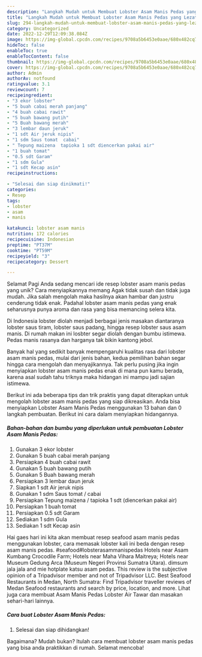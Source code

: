 ```yaml
---
description: "Langkah Mudah untuk Membuat Lobster Asam Manis Pedas yang Lezat Sekali"
title: "Langkah Mudah untuk Membuat Lobster Asam Manis Pedas yang Lezat Sekali"
slug: 294-langkah-mudah-untuk-membuat-lobster-asam-manis-pedas-yang-lezat-sekali
category: Uncategorized
date: 2022-12-29T12:09:38.084Z
image: https://img-global.cpcdn.com/recipes/9708a5b6453e0aae/680x482cq70/lobster-asam-manis-pedas-foto-resep-utama.jpg
hideToc: false
enableToc: true
enableTocContent: false
thumbnail: https://img-global.cpcdn.com/recipes/9708a5b6453e0aae/680x482cq70/lobster-asam-manis-pedas-foto-resep-utama.jpg
cover: https://img-global.cpcdn.com/recipes/9708a5b6453e0aae/680x482cq70/lobster-asam-manis-pedas-foto-resep-utama.jpg
author: Admin
authorAv: notfound
ratingvalue: 3.1
reviewcount: 7
recipeingredient:
- "3 ekor lobster"
- "5 buah cabai merah panjang"
- "4 buah cabai rawit"
- "5 buah bawang putih"
- "5 Buah bawang merah"
- "3 lembar daun jeruk"
- "1 sdt Air jeruk nipis"
- "1 sdm Saus tomat  cabai"
- " Tepung maizena  tapioka 1 sdt diencerkan pakai air"
- "1 buah tomat"
- "0.5 sdt Garam"
- "1 sdm Gula"
- "1 sdt Kecap asin"
recipeinstructions:

- "Selesai dan siap dinikmati!"
categories:
- Resep
tags:
- lobster
- asam
- manis

katakunci: lobster asam manis 
nutrition: 172 calories
recipecuisine: Indonesian
preptime: "PT37M"
cooktime: "PT59M"
recipeyield: "3"
recipecategory: Dessert

---
```



Selamat Pagi Anda sedang mencari ide resep lobster asam manis pedas yang unik? Cara menyiapkannya memang Agak tidak susah dan tidak juga mudah. Jika salah mengolah maka hasilnya akan hambar dan justru cenderung tidak enak. Padahal lobster asam manis pedas yang enak seharusnya punya aroma dan rasa yang bisa memancing selera kita.


Di Indonesia lobster diolah menjadi berbagai jenis masakan diantaranya lobster saus tiram, lobster saus padang, hingga resep lobster saus asam manis. Di rumah makan ini losbter segar diolah dengan bumbu istimewa. Pedas manis rasanya dan harganya tak bikin kantong jebol.

Banyak hal yang sedikit banyak mempengaruhi kualitas rasa dari lobster asam manis pedas, mulai dari jenis bahan, kedua pemilihan bahan segar hingga cara mengolah dan menyajikannya. Tak perlu pusing jika ingin menyiapkan lobster asam manis pedas enak di mana pun kamu berada, karena asal sudah tahu triknya maka hidangan ini mampu jadi sajian istimewa.


Berikut ini ada beberapa tips dan trik praktis yang dapat diterapkan untuk mengolah lobster asam manis pedas yang siap dikreasikan. Anda bisa menyiapkan Lobster Asam Manis Pedas menggunakan 13 bahan dan 0 langkah pembuatan. Berikut ini cara dalam menyiapkan hidangannya.

<!--inarticleads1-->

##### Bahan-bahan dan bumbu yang diperlukan untuk pembuatan Lobster Asam Manis Pedas:

1. Gunakan 3 ekor lobster
1. Gunakan 5 buah cabai merah panjang
1. Persiapkan 4 buah cabai rawit
1. Gunakan 5 buah bawang putih
1. Gunakan 5 Buah bawang merah
1. Persiapkan 3 lembar daun jeruk
1. Siapkan 1 sdt Air jeruk nipis
1. Gunakan 1 sdm Saus tomat / cabai
1. Persiapkan  Tepung maizena / tapioka 1 sdt (diencerkan pakai air)
1. Persiapkan 1 buah tomat
1. Persiapkan 0.5 sdt Garam
1. Sediakan 1 sdm Gula
1. Sediakan 1 sdt Kecap asin


Hai gaes hari ini kita akan membuat resep seafood asam manis pedas menggunakan lobster, cara memasak lobster kali ini beda dengan resep asam manis pedas. #seafood#lobsterasammanispedas Hotels near Asam Kumbang Crocodile Farm; Hotels near Maha Vihara Maitreya; Hotels near Museum Gedung Arca (Museum Negeri Provinsi Sumatra Utara). dimsum jala jala and mie hotplate katsu asam pedas. This review is the subjective opinion of a Tripadvisor member and not of Tripadvisor LLC. Best Seafood Restaurants in Medan, North Sumatra: Find Tripadvisor traveller reviews of Medan Seafood restaurants and search by price, location, and more. Lihat juga cara membuat Asam Manis Pedas Lobster Air Tawar dan masakan sehari-hari lainnya. 

<!--inarticleads2-->

##### Cara buat Lobster Asam Manis Pedas:


1. Selesai dan siap dihidangkan!



Bagaimana? Mudah bukan? Itulah cara membuat lobster asam manis pedas yang bisa anda praktikkan di rumah. Selamat mencoba!
